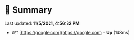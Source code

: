 # 📖 Summary
Last updated: **11/5/2021, 4:56:32 PM**

- `GET` [https://google.com](https://google.com) - **Up** (148ms)
